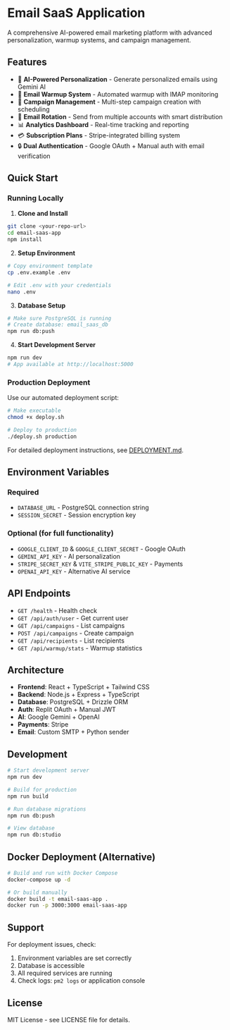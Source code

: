 # Email SaaS Application

A comprehensive AI-powered email marketing platform with advanced personalization, warmup systems, and campaign management.

## Features

- 🤖 **AI-Powered Personalization** - Generate personalized emails using Gemini AI
- 📧 **Email Warmup System** - Automated warmup with IMAP monitoring
- 🎯 **Campaign Management** - Multi-step campaign creation with scheduling
- 🔄 **Email Rotation** - Send from multiple accounts with smart distribution
- 📊 **Analytics Dashboard** - Real-time tracking and reporting
- 💳 **Subscription Plans** - Stripe-integrated billing system
- 🔒 **Dual Authentication** - Google OAuth + Manual auth with email verification

## Quick Start

### Running Locally

1. **Clone and Install**
```bash
git clone <your-repo-url>
cd email-saas-app
npm install
```

2. **Setup Environment**
```bash
# Copy environment template
cp .env.example .env

# Edit .env with your credentials
nano .env
```

3. **Database Setup**
```bash
# Make sure PostgreSQL is running
# Create database: email_saas_db
npm run db:push
```

4. **Start Development Server**
```bash
npm run dev
# App available at http://localhost:5000
```

### Production Deployment

Use our automated deployment script:

```bash
# Make executable
chmod +x deploy.sh

# Deploy to production
./deploy.sh production
```

For detailed deployment instructions, see [DEPLOYMENT.md](./DEPLOYMENT.md).

## Environment Variables

### Required
- `DATABASE_URL` - PostgreSQL connection string
- `SESSION_SECRET` - Session encryption key

### Optional (for full functionality)
- `GOOGLE_CLIENT_ID` & `GOOGLE_CLIENT_SECRET` - Google OAuth
- `GEMINI_API_KEY` - AI personalization
- `STRIPE_SECRET_KEY` & `VITE_STRIPE_PUBLIC_KEY` - Payments
- `OPENAI_API_KEY` - Alternative AI service

## API Endpoints

- `GET /health` - Health check
- `GET /api/auth/user` - Get current user
- `GET /api/campaigns` - List campaigns
- `POST /api/campaigns` - Create campaign
- `GET /api/recipients` - List recipients
- `GET /api/warmup/stats` - Warmup statistics

## Architecture

- **Frontend**: React + TypeScript + Tailwind CSS
- **Backend**: Node.js + Express + TypeScript
- **Database**: PostgreSQL + Drizzle ORM
- **Auth**: Replit OAuth + Manual JWT
- **AI**: Google Gemini + OpenAI
- **Payments**: Stripe
- **Email**: Custom SMTP + Python sender

## Development

```bash
# Start development server
npm run dev

# Build for production
npm run build

# Run database migrations
npm run db:push

# View database
npm run db:studio
```

## Docker Deployment (Alternative)

```bash
# Build and run with Docker Compose
docker-compose up -d

# Or build manually
docker build -t email-saas-app .
docker run -p 3000:3000 email-saas-app
```

## Support

For deployment issues, check:
1. Environment variables are set correctly
2. Database is accessible
3. All required services are running
4. Check logs: `pm2 logs` or application console

## License

MIT License - see LICENSE file for details.